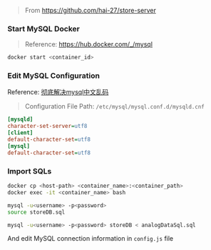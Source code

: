 > From https://github.com/hai-27/store-server

### Start MySQL Docker

> Reference: https://hub.docker.com/_/mysql

```bash
docker start <container_id>
```

### Edit MySQL Configuration

Reference: [彻底解决mysql中文乱码](https://blog.csdn.net/u012410733/article/details/61619656)

> Configuration File Path: `/etc/mysql/mysql.conf.d/mysqld.cnf`

```ini
[mysqld]
character-set-server=utf8
[client]
default-character-set=utf8
[mysql]
default-character-set=utf8
```

### Import SQLs

```bash
docker cp <host-path> <container_name>:<container_path>
docker exec -it <container_name> bash

mysql -u<username> -p<password>
source storeDB.sql

mysql -u<username> -p<password> storeDB < analogDataSql.sql
```

And edit MySQL connection information in `config.js` file